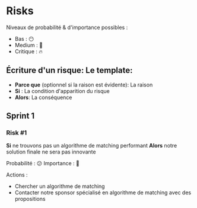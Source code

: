 # Risks

Niveaux de probabilité & d'importance possibles :
- Bas : :no_mouth:
- Medium : :grimacing:
- Critique : :fire:

## Écriture d'un risque: Le template:

- **Parce que** (optionnel si la raison est évidente): La raison 
- **Si** : La condition d'apparition du risque
- **Alors**: La conséquence

## Sprint 1

### Risk #1

**Si** ne trouvons pas un algorithme de matching performant 
**Alors** notre solution finale ne sera pas innovante 

Probabilité : :confused: 
Importance : :rotating_light: 

Actions :
- Chercher un algorithme de matching
- Contacter notre sponsor spécialisé en algorithme de matching avec des propositions
